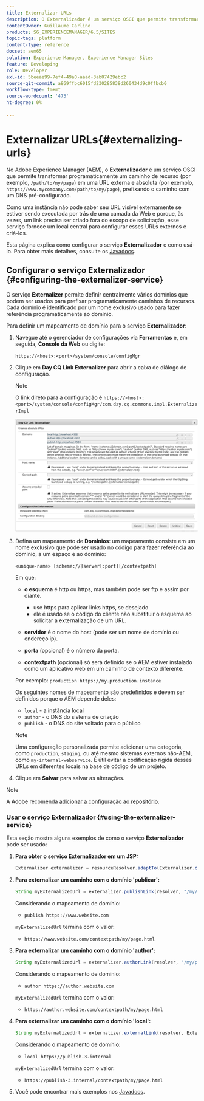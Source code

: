 ```yaml
---
title: Externalizar URLs
description: O Externalizador é um serviço OSGI que permite transformar programaticamente um caminho de recurso em um URL externo e absoluto
contentOwner: Guillaume Carlino
products: SG_EXPERIENCEMANAGER/6.5/SITES
topic-tags: platform
content-type: reference
docset: aem65
solution: Experience Manager, Experience Manager Sites
feature: Developing
role: Developer
exl-id: 5beeae99-7ef4-49a0-aaad-3ab07429ebc2
source-git-commit: a869ffbc6015fd230285838d260434d9c0ffbcb0
workflow-type: tm+mt
source-wordcount: '473'
ht-degree: 0%

---
```


# Externalizar URLs{#externalizing-urls}

No Adobe Experience Manager (AEM), o **Externalizador** é um serviço OSGI que permite transformar programaticamente um caminho de recurso (por exemplo, `/path/to/my/page`) em uma URL externa e absoluta (por exemplo, `https://www.mycompany.com/path/to/my/page`), prefixando o caminho com um DNS pré-configurado.

Como uma instância não pode saber seu URL visível externamente se estiver sendo executada por trás de uma camada da Web e porque, às vezes, um link precisa ser criado fora do escopo de solicitação, esse serviço fornece um local central para configurar esses URLs externos e criá-los.

Esta página explica como configurar o serviço **Externalizador** e como usá-lo. Para obter mais detalhes, consulte os [Javadocs](https://developer.adobe.com/experience-manager/reference-materials/6-5-lts/javadoc/com/day/cq/commons/Externalizer.html).

## Configurar o serviço Externalizador {#configuring-the-externalizer-service}

O serviço **Externalizer** permite definir centralmente vários domínios que podem ser usados para prefixar programaticamente caminhos de recursos. Cada domínio é identificado por um nome exclusivo usado para fazer referência programaticamente ao domínio.

Para definir um mapeamento de domínio para o serviço **Externalizador**:

1. Navegue até o gerenciador de configurações via **Ferramentas** e, em seguida, **Console da Web** ou digite:

   `https://<host>:<port>/system/console/configMgr`

1. Clique em **Day CQ Link Externalizer** para abrir a caixa de diálogo de configuração.

   >[!NOTE]
   >
   >O link direto para a configuração é `https://<host>:<port>/system/console/configMgr/com.day.cq.commons.impl.ExternalizerImpl`

   ![aem-externalizer-01](assets/aem-externalizer-01.png)

1. Defina um mapeamento de **Domínios**: um mapeamento consiste em um nome exclusivo que pode ser usado no código para fazer referência ao domínio, a um espaço e ao domínio:

   `<unique-name> [scheme://]server[:port][/contextpath]`

   Em que:

   * **o esquema** é http ou https, mas também pode ser ftp e assim por diante.

      * use https para aplicar links https, se desejado
      * ele é usado se o código do cliente não substituir o esquema ao solicitar a externalização de um URL.

   * **servidor** é o nome do host (pode ser um nome de domínio ou endereço ip).
   * **porta** (opcional) é o número da porta.
   * **contextpath** (opcional) só será definido se o AEM estiver instalado como um aplicativo web em um caminho de contexto diferente.

   Por exemplo: `production https://my.production.instance`

   Os seguintes nomes de mapeamento são predefinidos e devem ser definidos porque o AEM depende deles:

   * `local` - a instância local
   * `author` - o DNS do sistema de criação
   * `publish` - o DNS do site voltado para o público

   >[!NOTE]
   >
   >Uma configuração personalizada permite adicionar uma categoria, como `production`, `staging`, ou até mesmo sistemas externos não-AEM, como `my-internal-webservice`. É útil evitar a codificação rígida desses URLs em diferentes locais na base de código de um projeto.

1. Clique em **Salvar** para salvar as alterações.

>[!NOTE]
>
>A Adobe recomenda [adicionar a configuração ao repositório](/help/sites-deploying/configuring.md#addinganewconfigurationtotherepository).

### Usar o serviço Externalizador {#using-the-externalizer-service}

Esta seção mostra alguns exemplos de como o serviço **Externalizador** pode ser usado:

1. **Para obter o serviço Externalizador em um JSP:**

   ```java
   Externalizer externalizer = resourceResolver.adaptTo(Externalizer.class);
   ```

1. **Para externalizar um caminho com o domínio &#39;publicar&#39;:**

   ```java
   String myExternalizedUrl = externalizer.publishLink(resolver, "/my/page") + ".html";
   ```

   Considerando o mapeamento de domínio:

   * `publish https://www.website.com`

   `myExternalizedUrl` termina com o valor:

   * `https://www.website.com/contextpath/my/page.html`

1. **Para externalizar um caminho com o domínio &#39;author&#39;:**

   ```java
   String myExternalizedUrl = externalizer.authorLink(resolver, "/my/page") + ".html";
   ```

   Considerando o mapeamento de domínio:

   * `author https://author.website.com`

   `myExternalizedUrl` termina com o valor:

   * `https://author.website.com/contextpath/my/page.html`

1. **Para externalizar um caminho com o domínio &#39;local&#39;:**

   ```java
   String myExternalizedUrl = externalizer.externalLink(resolver, Externalizer.LOCAL, "/my/page") + ".html";
   ```

   Considerando o mapeamento de domínio:

   * `local https://publish-3.internal`

   `myExternalizedUrl` termina com o valor:

   * `https://publish-3.internal/contextpath/my/page.html`

1. Você pode encontrar mais exemplos nos [Javadocs](https://developer.adobe.com/experience-manager/reference-materials/6-5-lts/javadoc/com/day/cq/commons/Externalizer.html).
